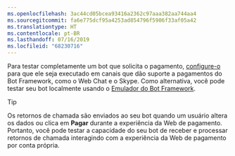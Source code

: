 ```yaml
---
ms.openlocfilehash: 3ac44cd05bcea93416a2362c97aaa382aa744aa4
ms.sourcegitcommit: fa6e775dcf95a4253ad854796f5906f33af05a42
ms.translationtype: HT
ms.contentlocale: pt-BR
ms.lasthandoff: 07/16/2019
ms.locfileid: "68230716"
---
```

Para testar completamente um bot que solicita o pagamento, [configure-o](~/bot-service-manage-channels.md) para que ele seja executado em canais que dão suporte a pagamentos do Bot Framework, como o Web Chat e o Skype. Como alternativa, você pode testar seu bot localmente usando o [Emulador do Bot Framework](~/bot-service-debug-emulator.md).

> [!TIP]
> Os retornos de chamada são enviados ao seu bot quando um usuário altera os dados ou clica em **Pagar** durante a experiência da Web de pagamento. Portanto, você pode testar a capacidade do seu bot de receber e processar retornos de chamada interagindo com a experiência da Web de pagamento por conta própria.
